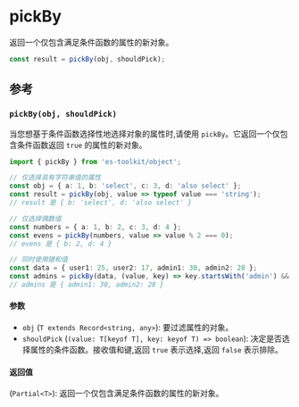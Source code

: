 # pickBy

返回一个仅包含满足条件函数的属性的新对象。

```typescript
const result = pickBy(obj, shouldPick);
```

## 参考

### `pickBy(obj, shouldPick)`

当您想基于条件函数选择性地选择对象的属性时,请使用 `pickBy`。它返回一个仅包含条件函数返回 `true` 的属性的新对象。

```typescript
import { pickBy } from 'es-toolkit/object';

// 仅选择具有字符串值的属性
const obj = { a: 1, b: 'select', c: 3, d: 'also select' };
const result = pickBy(obj, value => typeof value === 'string');
// result 是 { b: 'select', d: 'also select' }

// 仅选择偶数值
const numbers = { a: 1, b: 2, c: 3, d: 4 };
const evens = pickBy(numbers, value => value % 2 === 0);
// evens 是 { b: 2, d: 4 }

// 同时使用键和值
const data = { user1: 25, user2: 17, admin1: 30, admin2: 28 };
const admins = pickBy(data, (value, key) => key.startsWith('admin') && value > 25);
// admins 是 { admin1: 30, admin2: 28 }
```

#### 参数

- `obj` (`T extends Record<string, any>`): 要过滤属性的对象。
- `shouldPick` (`(value: T[keyof T], key: keyof T) => boolean`): 决定是否选择属性的条件函数。接收值和键,返回 `true` 表示选择,返回 `false` 表示排除。

#### 返回值

(`Partial<T>`): 返回一个仅包含满足条件函数的属性的新对象。
